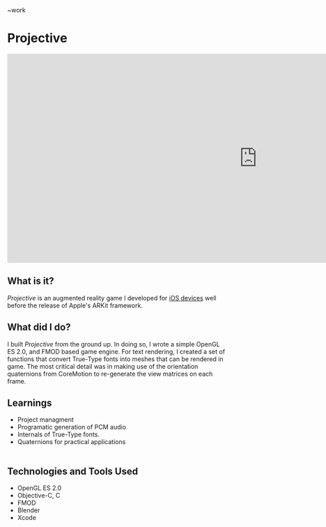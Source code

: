 ~work
# Projective

<iframe width="1146" height="480" src="https://www.youtube.com/embed/T_LwVTtjQ4w" frameborder="0" allow="autoplay; encrypted-media" allowfullscreen></iframe>

## What is it?
_Projective_ is an augmented reality game I developed for [iOS devices](https://itunes.apple.com/us/app/projective/id988918636?ls=1&mt=8) well before the release of Apple's ARKit framework. 

## What did I do?
I built _Projective_ from the ground up. In doing so, I wrote a simple OpenGL ES 2.0, and FMOD based game engine. For text rendering, I created a set of functions that convert True-Type fonts into meshes that can be rendered in game. The most critical detail was in making use of the orientation quaternions from CoreMotion to re-generate the view matrices on each frame.


## Learnings
* Project managment
* Programatic generation of PCM audio
* Internals of True-Type fonts.
* Quaternions for practical applications
<br/><br/>

## Technologies and Tools Used
* OpenGL ES 2.0
* Objective-C, C
* FMOD
* Blender
* Xcode
